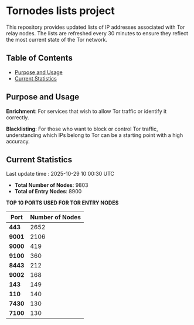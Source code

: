# Tornodes lists project

This repository provides updated lists of IP addresses associated with Tor relay nodes. The lists are refreshed every 30 minutes to ensure they reflect the most current state of the Tor network.

## Table of Contents

- [Purpose and Usage](#purpose-and-usage)
- [Current Statistics](#current-statistics)


## Purpose and Usage

**Enrichment**: For services that wish to allow Tor traffic or identify it correctly.

**Blacklisting**: For those who want to block or control Tor traffic, understanding which IPs belong to Tor can be a starting point with a high accuracy.

## Current Statistics

Last update time : 2025-10-29 10:00:30 UTC

- **Total Number of Nodes**: 9803
- **Total of Entry Nodes**: 8900

**TOP 10 PORTS USED FOR TOR ENTRY NODES**

| **Port** | **Number of Nodes** |
|------|-----------------|
| **443**   | 2652  |
| **9001**   | 2106  |
| **9000**   | 419  |
| **9100**   | 360  |
| **8443**   | 212  |
| **9002**   | 168  |
| **143**   | 149  |
| **110**   | 140  |
| **7430**   | 130  |
| **7100**   | 130  |

